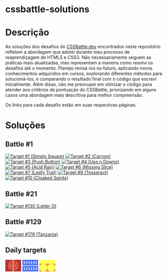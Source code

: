 # cssbattle-solutions

# Descrição

As soluções dos desafios do <a href="https://cssbattle.dev/" target="_blank">CSSBattle.dev</a> encontrados neste repositório refletem a abordagem que adotei durante meu processo de reaprendizagem de HTML5 e CSS3. Não necessariamente seguem as práticas mais atualizadas, mas representam a maneira como resolvi os desafios até o momento. Planejo revisá-los no futuro, aplicando novos conhecimentos adquiridos em cursos, explorando diferentes métodos para solucioná-los, e comparando o resultado final com o código que escrevi inicialmente. Além disso, não me preocupei em otimizar o código para atender aos critérios de pontuação do CSSBattle, priorizando em alguns casos uma abordagem mais descritiva para melhor compreensão.

Os links para cada desafio estão em suas respectivas páginas.

# Soluções

## Battle #1

<a href="https://cssbattle.dev/play/1" target="_blank"><img src="https://cssbattle.dev/targets/1.png" title="Target #1 (Simply Square)" width="50px"></a>
<a href="https://cssbattle.dev/play/2" target="_blank"><img src="https://cssbattle.dev/targets/2.png" title="Target #2 (Carrom)" width="50px"></a>
<a href="https://cssbattle.dev/play/3" target="_blank"><img src="https://cssbattle.dev/targets/3.png" title="Target #3 (Push Button)" width="50px"></a>
<a href="https://cssbattle.dev/play/4" target="_blank"><img src="https://cssbattle.dev/targets/4.png" title="Target #4 (Ups n Downs)" width="50px"></a>
<a href="https://cssbattle.dev/play/5" target="_blank"><img src="https://cssbattle.dev/targets/5.png" title="Target #5 (Acid Rain)" width="50px"></a>
<a href="https://cssbattle.dev/play/6" target="_blank"><img src="https://cssbattle.dev/targets/6.png" title="Target #6 (Missing Slice)" width="50px"></a>
<a href="https://cssbattle.dev/play/7" target="_blank"><img src="https://cssbattle.dev/targets/7.png" title="Target #7 (Leafy Trail)" width="50px"></a>
<a href="https://cssbattle.dev/play/9" target="_blank"><img src="https://cssbattle.dev/targets/9.png" title="Target #9 (Tesseract)" width="50px"></a>
<a href="https://cssbattle.dev/play/10" target="_blank"><img src="https://cssbattle.dev/targets/10.png" title="Target #10 (Cloaked Spirits)" width="50px"></a>

## Battle #21

<a href="https://cssbattle.dev/play/130" target="_blank"><img src="https://cssbattle.dev/targets/130.png" title="Target #130 (Letter O)" width="50px"></a>

## Battle #129

<a href="https://cssbattle.dev/play/179" target="_blank"><img src="https://cssbattle.dev/targets/179.png" title="Target #179 (Tanzania)" width="50px"></a>

## Daily targets

<a href="daily-solutions/2024-5-4.md" target="_blank"><img src="daily-solutions/media/2024-5-4.png" title="Daily target #2024-5-4" width="50px"></a>
<a href="daily-solutions/2024-5-6.md" target="_blank"><img src="daily-solutions/media/2024-5-6.png" title="Daily target #2024-5-6" width="50px"></a>
<a href="daily-solutions/2024-5-8.md" target="_blank"><img src="daily-solutions/media/2024-5-8.png" title="Daily target #2024-5-8" width="50px"></a>